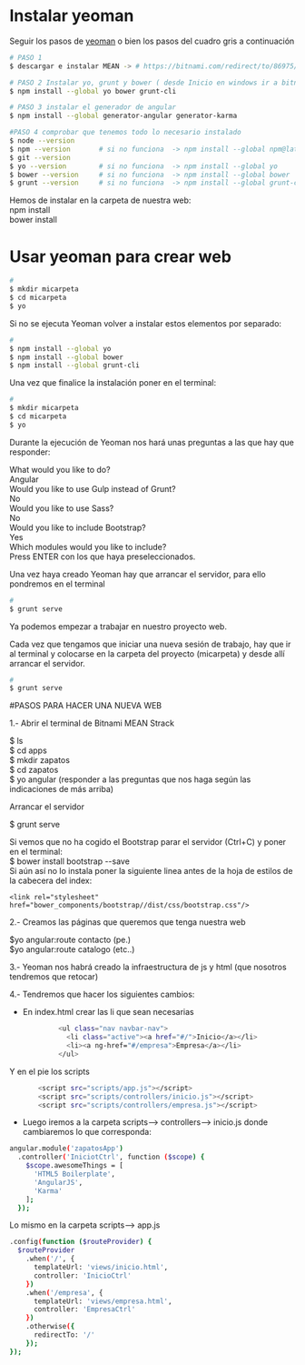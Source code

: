 
# Instalar yeoman

Seguir los pasos de [yeoman](http://yeoman.io/codelab/setup.html) o bien los pasos del cuadro gris a continuación

```bash
# PASO 1
$ descargar e instalar MEAN -> # https://bitnami.com/redirect/to/86975/bitnami-meanstack-3.2.1-0-windows-installer.exe

# PASO 2 Instalar yo, grunt y bower ( desde Inicio en windows ir a bitnami y abrir "Use Bitnami MEAN stack" )
$ npm install --global yo bower grunt-cli

# PASO 3 instalar el generador de angular
$ npm install --global generator-angular generator-karma  

#PASO 4 comprobar que tenemos todo lo necesario instalado
$ node --version
$ npm --version       # si no funciona  -> npm install --global npm@latest
$ git --version        
$ yo --version        # si no funciona  -> npm install --global yo 
$ bower --version     # si no funciona  -> npm install --global bower 
$ grunt --version     # si no funciona  -> npm install --global grunt-cli
```
Hemos de instalar en la carpeta de nuestra web:  
npm install  
bower install

# Usar  yeoman para crear web


```bash
# 
$ mkdir micarpeta
$ cd micarpeta
$ yo
```
Si no se ejecuta Yeoman volver a instalar estos elementos por separado:  

```bash
# 
$ npm install --global yo  
$ npm install --global bower  
$ npm install --global grunt-cli  
```
Una vez que finalice la instalación poner en el terminal:  

```bash
# 
$ mkdir micarpeta
$ cd micarpeta
$ yo
```
Durante la ejecución de Yeoman nos hará unas preguntas a las que hay que responder:  


What would you like to do?  
Angular  
Would you like to use Gulp instead of Grunt?  
No  
Would you like to use Sass?  
No  
Would you like to include Bootstrap?  
Yes  
Which modules would you like to include?  
Press ENTER con los que haya preseleccionados.  

Una vez haya creado Yeoman hay que arrancar el servidor, para ello pondremos en el terminal  

```bash
# 
$ grunt serve

```

Ya podemos empezar a trabajar en nuestro proyecto web.  

Cada vez que tengamos que iniciar una nueva sesión de trabajo, hay que ir al terminal y colocarse en la carpeta del proyecto (micarpeta) y desde allí arrancar el servidor.  

```bash
# 
$ grunt serve

```

#PASOS PARA HACER UNA NUEVA WEB  

1.- Abrir el terminal de Bitnami MEAN Strack  

$ ls  
$ cd apps  
$ mkdir zapatos  
$ cd zapatos  
$ yo angular (responder a las preguntas que nos haga según las indicaciones de más arriba)  


Arrancar el servidor  

$ grunt serve  

Si vemos que no ha cogido el Bootstrap parar el servidor (Ctrl+C) y poner en el terminal:  
$ bower install bootstrap --save  
Si aún así no lo instala poner la siguiente linea antes de la hoja de estilos de la cabecera del index:  

    <link rel="stylesheet" href="bower_components/bootstrap//dist/css/bootstrap.css"/>

2.- Creamos las páginas que queremos que tenga nuestra web  

$yo angular:route contacto (pe.)  
$yo angular:route catalogo (etc..)  

3.- Yeoman nos habrá creado la infraestructura de js y html (que nosotros tendremos que retocar)  

4.- Tendremos que hacer los siguientes cambios:  
  - En index.html crear las li que sean necesarias  

```bash
            <ul class="nav navbar-nav">
              <li class="active"><a href="#/">Inicio</a></li>
              <li><a ng-href="#/empresa">Empresa</a></li>
            </ul>
 ``` 
 Y en el pie los scripts  
 
 ```bash
        <script src="scripts/app.js"></script>
        <script src="scripts/controllers/inicio.js"></script>
        <script src="scripts/controllers/empresa.js"></script>
  ```  
  - Luego iremos a la carpeta scripts--> controllers--> inicio.js donde cambiaremos lo que corresponda:  
```bash  
angular.module('zapatosApp')
  .controller('IniciotCtrl', function ($scope) {
    $scope.awesomeThings = [
      'HTML5 Boilerplate',
      'AngularJS',
      'Karma'
    ];
  });
  ```  
  Lo mismo en la carpeta scripts--> app.js  
  
  ```bash
  .config(function ($routeProvider) {
    $routeProvider
      .when('/', {
        templateUrl: 'views/inicio.html',
        controller: 'InicioCtrl'
      })
      .when('/empresa', {
        templateUrl: 'views/empresa.html',
        controller: 'EmpresaCtrl'
      })
      .otherwise({
        redirectTo: '/'
      });
  });
  ```  
  
